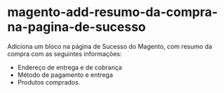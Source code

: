 # magento-add-resumo-da-compra-na-pagina-de-sucesso
Adiciona um bloco na página de Sucesso do Magento, com resumo da compra  com as seguintes informações: 
- Endereço de entrega e de cobrança
- Método de pagamento e entrega 
- Produtos comprados.
